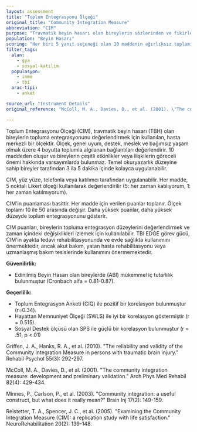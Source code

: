 ```yaml
---
layout: assessment
title: "Toplum Entegrasyonu Ölçeği"
original_title: "Community Integration Measure"
abbreviation: "CIM"
purpose: "Travmatik beyin hasarı olan bireylerin sözlerinden ve fikirlerinden geliştirilen, toplumla algılanan bağlantıların 4 boyutunu (genel uyum, destek, meslek ve bağımsız yaşam) değerlendiren, hasta merkezli bir ankettir."
population: "Beyin Hasarı"
scoring: "Her biri 5 yanıt seçeneği olan 10 maddenin ağırlıksız toplamı olan tek bir özet puanla (10 ile 50 arasında) sonuçlanır; Maksimum puan 50'dir; daha yüksek puanlar daha yüksek düzeyde toplum entegrasyonunu yansıtır. Her bildirim ifadesi 5 noktalı Likert ölçeğinde derecelendirilir (5-her zaman katılıyorum, 4-bazen katılıyorum, 3-nötr, 2-bazen katılmıyorum, 1-her zaman katılmıyorum)."
filter_tags:
  alan:
    - gya
    - sosyal-katilim
  populasyon:
    - inme
    - tbi
  arac-tipi:
    - anket

source_url: "Instrument Details"
original_reference: "McColl, M. A., Davies, D., et al. (2001). \"The community integration measure: development and preliminary validation.\" Arch Phys Med Rehabil 82(4): 429-434."

---
```




Toplum Entegrasyonu Ölçeği (CIM), travmatik beyin hasarı (TBH) olan bireylerin topluma entegrasyonunu değerlendirmek için kullanılan, hasta merkezli bir ölçektir. Ölçek, genel uyum, destek, meslek ve bağımsız yaşam olmak üzere 4 boyutta toplumla algılanan bağlantıları değerlendirir. 10 maddeden oluşur ve bireylerin çeşitli etkinlikler veya ilişkilerin göreceli önemi hakkında varsayımlarda bulunmaz. Temel okuryazarlık düzeyine sahip bireyler tarafından 3 ila 5 dakika içinde kolayca uygulanabilir.


CIM, yüz yüze, telefonla veya katılımcı tarafından uygulanabilir. Her madde, 5 noktalı Likert ölçeği kullanılarak değerlendirilir (5: her zaman katılıyorum, 1: her zaman katılmıyorum).


CIM'in puanlaması basittir. Her madde için verilen puanlar toplanır. Ölçek toplamı 10 ile 50 arasında değişir. Daha yüksek puanlar, daha yüksek düzeyde toplum entegrasyonunu gösterir.


CIM puanları, bireylerin topluma entegrasyon düzeylerini değerlendirmek ve zaman içindeki değişiklikleri izlemek için kullanılabilir. TBI EDGE görev gücü, CIM'in ayakta tedavi rehabilitasyonunda ve evde sağlıkta kullanımını önermektedir, ancak akut bakım, yatan hasta rehabilitasyonu veya uzmanlaşmış bakım tesislerinde kullanımını önermemektedir.


**Güvenilirlik:**

*   Edinilmiş Beyin Hasarı olan bireylerde (ABI) mükemmel iç tutarlılık bulunmuştur (Cronbach alfa = 0.81-0.87).

**Geçerlilik:**

*   Toplum Entegrasyon Anketi (CIQ) ile pozitif bir korelasyon bulunmuştur (r=0.34).
*   Hayattan Memnuniyet Ölçeği (SWLS) ile iyi bir korelasyon göstermiştir (r = 0.515).
*   Sosyal Destek ölçüsü olan SPS ile güçlü bir korelasyon bulunmuştur (r = .51, p <.01)


Griffen, J. A., Hanks, R. A., et al. (2010). "The reliability and validity of the Community Integration Measure in persons with traumatic brain injury." Rehabil Psychol 55(3): 292-297.

McColl, M. A., Davies, D., et al. (2001). "The community integration measure: development and preliminary validation." Arch Phys Med Rehabil 82(4): 429-434.

Minnes, P., Carlson, P., et al. (2003). "Community integration: a useful construct, but what does it really mean?" Brain Inj 17(2): 149-159.

Reistetter, T. A., Spencer, J. C., et al. (2005). "Examining the Community Integration Measure (CIM): a replication study with life satisfaction." NeuroRehabilitation 20(2): 139-148.
```